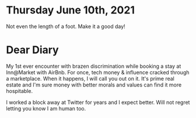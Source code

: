 # Thursday June 10th, 2021

Not even the length of a foot. Make it a good day!

# Dear Diary

My 1st ever encounter with brazen discrimination while booking a stay at Inn@Market with AirBnb. For once, tech money & influence cracked through a marketplace. When it happens, I will call you out on it. It's prime real estate and I'm sure money with better morals and values can find it more hospitable.

I worked a block away at Twitter for years and I expect better. Will not regret letting you know I am human too.
